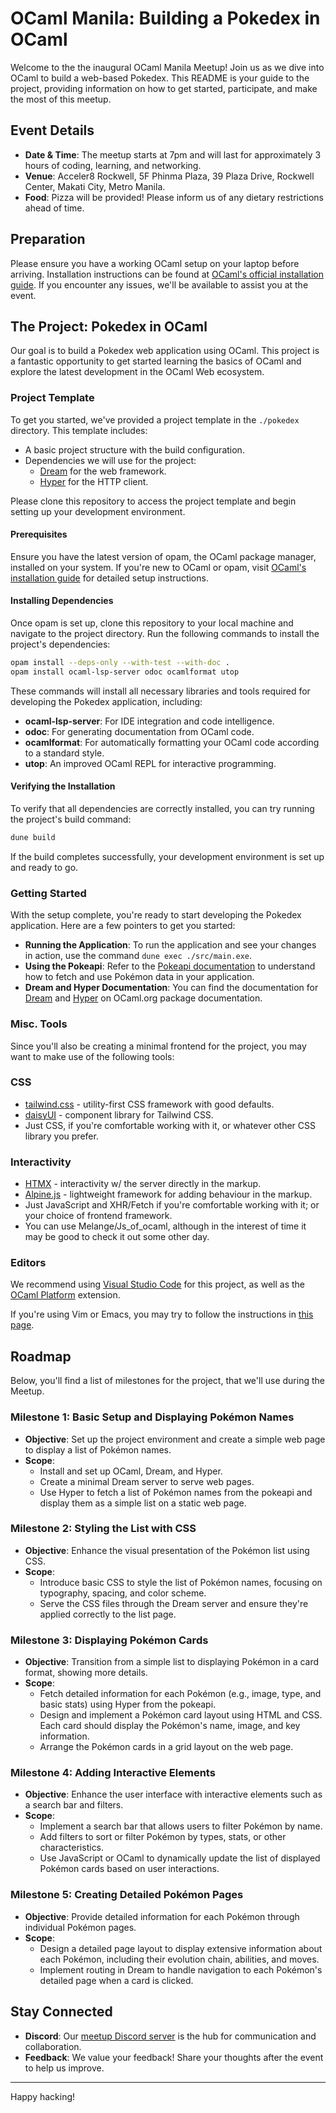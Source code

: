 # OCaml Manila: Building a Pokedex in OCaml

Welcome to the the inaugural OCaml Manila Meetup! Join us as we dive into OCaml to build a web-based Pokedex. This README is your guide to the project, providing information on how to get started, participate, and make the most of this meetup.

## Event Details

- **Date & Time**: The meetup starts at 7pm and will last for approximately 3 hours of coding, learning, and networking.
- **Venue**: Acceler8 Rockwell, 5F Phinma Plaza, 39 Plaza Drive, Rockwell Center, Makati City, Metro Manila.
- **Food**: Pizza will be provided! Please inform us of any dietary restrictions ahead of time.

## Preparation

Please ensure you have a working OCaml setup on your laptop before arriving. Installation instructions can be found at [OCaml's official installation guide](https://ocaml.org/install). If you encounter any issues, we'll be available to assist you at the event.

## The Project: Pokedex in OCaml

Our goal is to build a Pokedex web application using OCaml. This project is a fantastic opportunity to get started learning the basics of OCaml and explore the latest development in the OCaml Web ecosystem.

### Project Template

To get you started, we've provided a project template in the `./pokedex` directory. This template includes:

- A basic project structure with the build configuration.
- Dependencies we will use for the project:
  - [Dream](https://github.com/aantron/dream) for the web framework.
  - [Hyper](https://github.com/aantron/hyper) for the HTTP client.

Please clone this repository to access the project template and begin setting up your development environment.

#### Prerequisites

Ensure you have the latest version of opam, the OCaml package manager, installed on your system. If you're new to OCaml or opam, visit [OCaml's installation guide](https://ocaml.org/learn/tutorials/up_and_running.html) for detailed setup instructions.

#### Installing Dependencies

Once opam is set up, clone this repository to your local machine and navigate to the project directory. Run the following commands to install the project's dependencies:

```bash
opam install --deps-only --with-test --with-doc .
opam install ocaml-lsp-server odoc ocamlformat utop
```

These commands will install all necessary libraries and tools required for developing the Pokedex application, including:

- **ocaml-lsp-server**: For IDE integration and code intelligence.
- **odoc**: For generating documentation from OCaml code.
- **ocamlformat**: For automatically formatting your OCaml code according to a standard style.
- **utop**: An improved OCaml REPL for interactive programming.

#### Verifying the Installation

To verify that all dependencies are correctly installed, you can try running the project's build command:

```bash
dune build
```

If the build completes successfully, your development environment is set up and ready to go.

### Getting Started

With the setup complete, you're ready to start developing the Pokedex application. Here are a few pointers to get you started:

- **Running the Application**: To run the application and see your changes in action, use the command `dune exec ./src/main.exe`.
- **Using the Pokeapi**: Refer to the [Pokeapi documentation](https://pokeapi.co/docs/v2) to understand how to fetch and use Pokémon data in your application.
- **Dream and Hyper Documentation**: You can find the documentation for [Dream](https://ocaml.org/p/dream) and [Hyper](https://ocaml.org/p/hyper) on OCaml.org package documentation.

### Misc. Tools

Since you'll also be creating a minimal frontend for the project, you may want to make use of the following tools:

### CSS

* [tailwind.css](https://tailwindcss.com/) - utility-first CSS framework with good defaults.
* [daisyUI](https://daisyui.com/) - component library for Tailwind CSS.
* Just CSS, if you're comfortable working with it, or whatever other CSS library you prefer.

### Interactivity

* [HTMX](https://htmx.org) - interactivity w/ the server directly in the markup.
* [Alpine.js](https://alpinejs.dev/) - lightweight framework for adding behaviour in the markup.
* Just JavaScript and XHR/Fetch if you're comfortable working with it; or your choice of frontend framework.
* You can use Melange/Js_of_ocaml, although in the interest of time it may be good to check it out some other day.

### Editors

We recommend using [Visual Studio Code](https://code.visualstudio.com) for this project, as well as the [OCaml Platform](https://marketplace.visualstudio.com/items?itemName=ocamllabs.ocaml-platform) extension.

If you're using Vim or Emacs, you may try to follow the instructions in [this page](https://ocaml.org/docs/set-up-editor).

## Roadmap

Below, you'll find a list of milestones for the project, that we'll use during the Meetup.

### Milestone 1: Basic Setup and Displaying Pokémon Names
- **Objective**: Set up the project environment and create a simple web page to display a list of Pokémon names.
- **Scope**:
  - Install and set up OCaml, Dream, and Hyper.
  - Create a minimal Dream server to serve web pages.
  - Use Hyper to fetch a list of Pokémon names from the pokeapi and display them as a simple list on a static web page.

### Milestone 2: Styling the List with CSS
- **Objective**: Enhance the visual presentation of the Pokémon list using CSS.
- **Scope**:
  - Introduce basic CSS to style the list of Pokémon names, focusing on typography, spacing, and color scheme.
  - Serve the CSS files through the Dream server and ensure they're applied correctly to the list page.

### Milestone 3: Displaying Pokémon Cards
- **Objective**: Transition from a simple list to displaying Pokémon in a card format, showing more details.
- **Scope**:
  - Fetch detailed information for each Pokémon (e.g., image, type, and basic stats) using Hyper from the pokeapi.
  - Design and implement a Pokémon card layout using HTML and CSS. Each card should display the Pokémon's name, image, and key information.
  - Arrange the Pokémon cards in a grid layout on the web page.

### Milestone 4: Adding Interactive Elements
- **Objective**: Enhance the user interface with interactive elements such as a search bar and filters.
- **Scope**:
  - Implement a search bar that allows users to filter Pokémon by name.
  - Add filters to sort or filter Pokémon by types, stats, or other characteristics.
  - Use JavaScript or OCaml to dynamically update the list of displayed Pokémon cards based on user interactions.

### Milestone 5: Creating Detailed Pokémon Pages
- **Objective**: Provide detailed information for each Pokémon through individual Pokémon pages.
- **Scope**:
  - Design a detailed page layout to display extensive information about each Pokémon, including their evolution chain, abilities, and moves.
  - Implement routing in Dream to handle navigation to each Pokémon's detailed page when a card is clicked.

## Stay Connected

- **Discord**: Our [meetup Discord server](https://discord.gg/juTxX2XA) is the hub for communication and collaboration.
- **Feedback**: We value your feedback! Share your thoughts after the event to help us improve.

---

Happy hacking!
